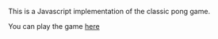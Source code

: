 This is a Javascript implementation of the classic pong game. 

You can play the game [here](https://pong-6a89c.web.app/)
